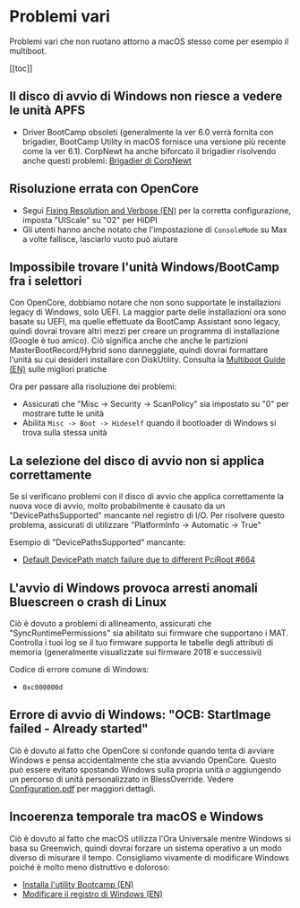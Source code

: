 # Problemi vari

Problemi vari che non ruotano attorno a macOS stesso come per esempio il multiboot.

[[toc]]

## Il disco di avvio di Windows non riesce a vedere le unità APFS

* Driver BootCamp obsoleti (generalmente la ver 6.0 verrà fornita con brigadier, BootCamp Utility in macOS fornisce una versione più recente come la ver 6.1). CorpNewt ha anche biforcato il brigadier risolvendo anche questi problemi: [Brigadier di CorpNewt](https://github.com/corpnewt/brigadier)

## Risoluzione errata con OpenCore

* Segui [Fixing Resolution and Verbose (EN)](/OpenCore-Post-Install/cosmetic/verbose.md) per la corretta configurazione, imposta "UIScale" su "02" per HiDPI
* Gli utenti hanno anche notato che l'impostazione di `ConsoleMode` su Max a volte fallisce, lasciarlo vuoto può aiutare

## Impossibile trovare l'unità Windows/BootCamp fra i selettori

Con OpenCore, dobbiamo notare che non sono supportate le installazioni legacy di Windows, solo UEFI. La maggior parte delle installazioni ora sono basate su UEFI, ma quelle effettuate da BootCamp Assistant sono legacy, quindi dovrai trovare altri mezzi per creare un programma di installazione (Google è tuo amico). Ciò significa anche che anche le partizioni MasterBootRecord/Hybrid sono danneggiate, quindi dovrai formattare l'unità su cui desideri installare con DiskUtility. Consulta la [Multiboot Guide (EN)](/OpenCore-Multiboot/) sulle migliori pratiche

Ora per passare alla risoluzione dei problemi:

* Assicurati che "Misc -> Security -> ScanPolicy" sia impostato su "0" per mostrare tutte le unità
* Abilita `Misc -> Boot -> Hideself` quando il bootloader di Windows si trova sulla stessa unità

## La selezione del disco di avvio non si applica correttamente

Se si verificano problemi con il disco di avvio che applica correttamente la nuova voce di avvio, molto probabilmente è causato da un "DevicePathsSupported" mancante nel registro di I/O. Per risolvere questo problema, assicurati di utilizzare "PlatformInfo -> Automatic -> True"

Esempio di "DevicePathsSupported" mancante:

* [Default DevicePath match failure due to different PciRoot #664](https://github.com/acidanthera/bugtracker/issues/664#issuecomment-663873846)

## L'avvio di Windows provoca arresti anomali Bluescreen o crash di Linux

Ciò è dovuto a problemi di allineamento, assicurati che "SyncRuntimePermissions" sia abilitato sui firmware che supportano i MAT. Controlla i tuoi log se il tuo firmware supporta le tabelle degli attributi di memoria (generalmente visualizzate sui firmware 2018 e successivi)

Codice di errore comune di Windows:

* `0xc000000d`

## Errore di avvio di Windows: "OCB: StartImage failed - Already started"

Ciò è dovuto al fatto che OpenCore si confonde quando tenta di avviare Windows e pensa accidentalmente che stia avviando OpenCore. Questo può essere evitato spostando Windows sulla propria unità *o* aggiungendo un percorso di unità personalizzato in BlessOverride. Vedere [Configuration.pdf](https://github.com/acidanthera/OpenCorePkg/blob/master/Docs/Configuration.pdf) per maggiori dettagli.

## Incoerenza temporale tra macOS e Windows

Ciò è dovuto al fatto che macOS utilizza l'Ora Universale mentre Windows si basa su Greenwich, quindi dovrai forzare un sistema operativo a un modo diverso di misurare il tempo. Consigliamo vivamente di modificare Windows poiché è molto meno distruttivo e doloroso:

* [Installa l'utility Bootcamp (EN)](/OpenCore-Post-Install/multiboot/bootcamp.md)
* [Modificare il registro di Windows (EN)](https://superuser.com/q/494432)
